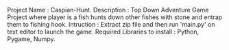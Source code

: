 Project Name : Caspian-Hunt.
Description : Top Down Adventure Game Project where player is a fish hunts down other fishes with stone and entrap them to fishing 
              hook.
Intruction : Extract zip file and then run 'main.py' on text editor to launch the game.
Required Libraries to install : Python, Pygame, Numpy.
